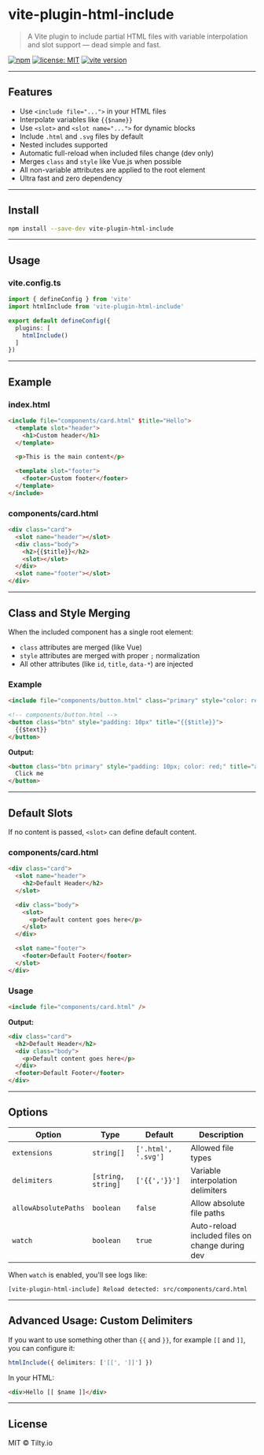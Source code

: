 # vite-plugin-html-include

> A Vite plugin to include partial HTML files with variable interpolation and slot support — dead simple and fast.

[![npm](https://img.shields.io/npm/v/vite-plugin-html-include)](https://www.npmjs.com/package/vite-plugin-html-include)
[![license: MIT](https://img.shields.io/badge/license-MIT-green)](./LICENSE)
[![vite version](https://img.shields.io/badge/vite-4%2B%20%7C%205%2B%20%7C%206%2B-blue)](https://vitejs.dev)

---

## Features

- Use `<include file="...">` in your HTML files
- Interpolate variables like `{{$name}}`
- Use `<slot>` and `<slot name="...">` for dynamic blocks
- Include `.html` and `.svg` files by default
- Nested includes supported
- Automatic full-reload when included files change (dev only)
- Merges `class` and `style` like Vue.js when possible
- All non-variable attributes are applied to the root element
- Ultra fast and zero dependency

---

## Install

```bash
npm install --save-dev vite-plugin-html-include
```

---

## Usage

### vite.config.ts

```ts
import { defineConfig } from 'vite'
import htmlInclude from 'vite-plugin-html-include'

export default defineConfig({
  plugins: [
    htmlInclude()
  ]
})
```

---

## Example

### index.html

```html
<include file="components/card.html" $title="Hello">
  <template slot="header">
    <h1>Custom header</h1>
  </template>

  <p>This is the main content</p>

  <template slot="footer">
    <footer>Custom footer</footer>
  </template>
</include>
```

### components/card.html

```html
<div class="card">
  <slot name="header"></slot>
  <div class="body">
    <h2>{{$title}}</h2>
    <slot></slot>
  </div>
  <slot name="footer"></slot>
</div>
```

---

## Class and Style Merging

When the included component has a single root element:

- `class` attributes are merged (like Vue)
- `style` attributes are merged with proper `;` normalization
- All other attributes (like `id`, `title`, `data-*`) are injected

### Example

```html
<include file="components/button.html" class="primary" style="color: red;" $text="Click me" title="action" />
```

```html
<!-- components/button.html -->
<button class="btn" style="padding: 10px" title="{{$title}}">
  {{$text}}
</button>
```

**Output:**

```html
<button class="btn primary" style="padding: 10px; color: red;" title="action">
  Click me
</button>
```

---

## Default Slots

If no content is passed, `<slot>` can define default content.

### components/card.html

```html
<div class="card">
  <slot name="header">
    <h2>Default Header</h2>
  </slot>

  <div class="body">
    <slot>
      <p>Default content goes here</p>
    </slot>
  </div>

  <slot name="footer">
    <footer>Default Footer</footer>
  </slot>
</div>
```

### Usage

```html
<include file="components/card.html" />
```

**Output:**

```html
<div class="card">
  <h2>Default Header</h2>
  <div class="body">
    <p>Default content goes here</p>
  </div>
  <footer>Default Footer</footer>
</div>
```

---

## Options

| Option               | Type               | Default             | Description                                     |
| --------------------|--------------------|---------------------|-------------------------------------------------|
| `extensions`         | `string[]`         | `['.html', '.svg']` | Allowed file types                              |
| `delimiters`         | `[string, string]` | `['{{','}}']`       | Variable interpolation delimiters               |
| `allowAbsolutePaths` | `boolean`          | `false`             | Allow absolute file paths                       |
| `watch`              | `boolean`          | `true`              | Auto-reload included files on change during dev |

When `watch` is enabled, you'll see logs like:

```
[vite-plugin-html-include] Reload detected: src/components/card.html
```

---

## Advanced Usage: Custom Delimiters

If you want to use something other than `{{` and `}}`, for example `[[` and `]]`, you can configure it:

```ts
htmlInclude({ delimiters: ['[[', ']]'] })
```

In your HTML:

```html
<div>Hello [[ $name ]]</div>
```

---

## License

MIT © Tilty.io